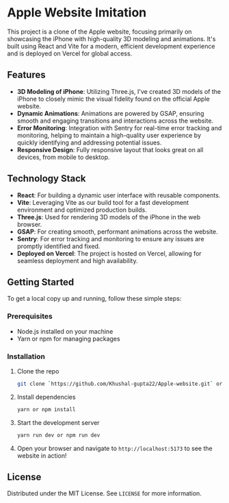 # Apple Website Imitation

This project is a clone of the Apple website, focusing primarily on showcasing the iPhone with high-quality 3D modeling and animations. It's built using React and Vite for a modern, efficient development experience and is deployed on Vercel for global access.

## Features

- **3D Modeling of iPhone**: Utilizing Three.js, I've created 3D models of the iPhone to closely mimic the visual fidelity found on the official Apple website.
- **Dynamic Animations**: Animations are powered by GSAP, ensuring smooth and engaging transitions and interactions across the website.
- **Error Monitoring**: Integration with Sentry for real-time error tracking and monitoring, helping to maintain a high-quality user experience by quickly identifying and addressing potential issues.
- **Responsive Design**: Fully responsive layout that looks great on all devices, from mobile to desktop.

## Technology Stack

- **React**: For building a dynamic user interface with reusable components.
- **Vite**: Leveraging Vite as our build tool for a fast development environment and optimized production builds.
- **Three.js**: Used for rendering 3D models of the iPhone in the web browser.
- **GSAP**: For creating smooth, performant animations across the website.
- **Sentry**: For error tracking and monitoring to ensure any issues are promptly identified and fixed.
- **Deployed on Vercel**: The project is hosted on Vercel, allowing for seamless deployment and high availability.

## Getting Started

To get a local copy up and running, follow these simple steps:

### Prerequisites

- Node.js installed on your machine
- Yarn or npm for managing packages

### Installation

1. Clone the repo
   ```sh
   git clone `https://github.com/Khushal-gupta22/Apple-website.git` or download the zip file
    ```
2. Install dependencies
    ```sh
    yarn or npm install
    ```
3. Start the development server
    ```sh
    yarn run dev or npm run dev
    ```
4. Open your browser and navigate to `http://localhost:5173` to see the website in action!

## License

Distributed under the MIT License. See `LICENSE` for more information.



